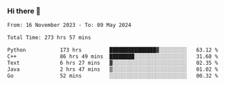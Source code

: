 ### Hi there 👋

<!--
**floyiac/floyiac** is a ✨ _special_ ✨ repository because its `README.md` (this file) appears on your GitHub profile.

Here are some ideas to get you started:

- 🔭 I’m currently working on ...
- 🌱 I’m currently learning ...
- 👯 I’m looking to collaborate on ...
- 🤔 I’m looking for help with ...
- 💬 Ask me about ...
- 📫 How to reach me: ...
- 😄 Pronouns: ...
- ⚡ Fun fact: ...
-->

<!--START_SECTION:waka-->

```txt
From: 16 November 2023 - To: 09 May 2024

Total Time: 273 hrs 57 mins

Python           173 hrs         ███████████████▓░░░░░░░░░   63.12 %
C++              86 hrs 49 mins  ████████░░░░░░░░░░░░░░░░░   31.68 %
Text             6 hrs 27 mins   ▓░░░░░░░░░░░░░░░░░░░░░░░░   02.35 %
Java             2 hrs 47 mins   ▒░░░░░░░░░░░░░░░░░░░░░░░░   01.02 %
Go               52 mins         ░░░░░░░░░░░░░░░░░░░░░░░░░   00.32 %
```

<!--END_SECTION:waka-->

